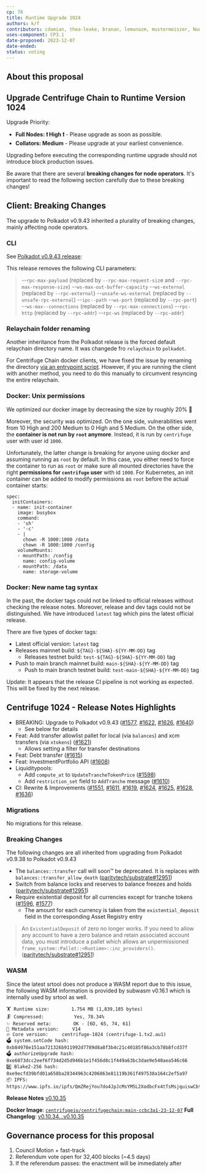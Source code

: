 ```yaml
---
cp: 78
title: Runtime Upgrade 1024
authors: k/f
contributors: cdamian, thea-leake, branan, lemunozm, mustermeiszer, NunoAlexandre, wischli
uses-component: CP3.1
date-proposed: 2023-12-07
date-ended: 
status: voting
---
```


## About this proposal

Upgrade Centrifuge Chain to Runtime Version 1024
-----------------------------------------------------

Upgrade Priority:

* **Full Nodes: ❗️ High ❗️** - Please upgrade as soon as possible.
* **Collators: Medium** - Please upgrade at your earliest convenience.

Upgrading before executing the corresponding runtime upgrade should not introduce block production issues.

Be aware that there are several **breaking changes for node operators**. It's important to read the following section carefully due to these breaking changes!

## Client: Breaking Changes

The upgrade to Polkadot v0.9.43 inherited a plurality of breaking changes, mainly affecting node operators.

### CLI

See [Polkadot v0.9.43 release](https://github.com/paritytech/polkadot/releases/tag/v0.9.43):

This release removes the following CLI parameters:

> --`rpc-max-payload` (replaced by `--rpc-max-request-siz`e and `--rpc-max-response-size`)
> --`ws-max-out-buffer-capacity`
> --`ws-external` (replaced by `--rpc-external`)
> --`unsafe-ws-external` (replaced by `--unsafe-rpc-external`)
> --`ipc--path`
> --`ws-port` (replaced by `--rpc-port`)
> --`ws-max--connections` (replaced by `--rpc-max-connections`)
> --`rpc-http` (replaced by `--rpc-addr`)
> --`rpc-ws` (replaced by `--rpc-addr`)

### Relaychain folder renaming

Another inheritance from the Polkadot release is the forced default relaychain directory name. It was changede fro `relaychain` to `polkadot`.

For Centrifuge Chain docker clients, we have fixed the issue by renaming the directory [via an entrypoint script](https://github.com/centrifuge/centrifuge-chain/blob/main/docker/scripts/entrypoint.sh). However, if you are running the client with another method, you need to do this manually to circumvent resyncing the entire relaychain.

### Docker: Unix permissions

We optimized our docker image by decreasing the size by roughly 20% 🚀

Moreover, the security was optimized. On the one side, vulnerabilities went from 10 High and 200 Medium to 0 High and 5 Medium. On the other side, the **container is not run by `root` anymore**. Instead, it is run by `centrifuge` user with user id `1000`.

Unfortunately, the latter change is breaking for anyone using docker and assuming running as `root` by default. In this case, you either need to force the container to run as `root` or make sure all mounted directories have the right **permissions for `centrifuge` user** with id `1000`. For Kubernetes, an init container can be added to modify permissions as `root` before the actual container starts:

```
spec:
  initContainers:
  - name: init-container
    image: busybox
    command: 
    - 'sh'
    - '-c'
    - |
      chown -R 1000:1000 /data
      chown -R 1000:1000 /config
    volumeMounts:
    - mountPath: /config
      name: config-volume
    - mountPath: /data
      name: storage-volume 
```

### Docker: New name tag syntax

In the past, the docker tags could not be linked to official releases without checking the release notes. Moreover, release and dev tags could not be distinguished. We have introduced `latest` tag which pins the latest official release.

There are five types of docker tags:

* Latest official version: `latest` tag
* Releases mainnet build: `${TAG}-${SHA}-${YY-MM-DD}` tag
  * Releases testnet build: `test-${TAG}-${SHA}-${YY-MM-DD}` tag
* Push to main branch mainnet build: `main-${SHA}-${YY-MM-DD}` tag
  * Push to main branch testnet build: `test-main-${SHA}-${YY-MM-DD}` tag

Update: It appears that the release CI pipeline is not working as expected. This will be fixed by the next release.

## Centrifuge 1024 - Release Notes Highlights

* BREAKING: Upgrade to Polkadot v0.9.43 ([#1577](https://github.com/centrifuge/centrifuge-chain/pull/1577), [#1622](https://github.com/centrifuge/centrifuge-chain/pull/1622), [#1626](https://github.com/centrifuge/centrifuge-chain/pull/1626), [#1640](https://github.com/centrifuge/centrifuge-chain/pull/1640))
  * See below for details
* Feat: Add transfer allowlist pallet for local (via `balances`) and xcm transfers (via `xtokens`) ([#1621](https://github.com/centrifuge/centrifuge-chain/pull/1621))
  * Allows setting a filter for transfer destinations
* Feat: Debt transfer ([#1615](https://github.com/centrifuge/centrifuge-chain/pull/1615))
* Feat: InvestmentPortfolio API ([#1608](https://github.com/centrifuge/centrifuge-chain/pull/1608))
* Liquiditypools:
  * Add `compute_at` to `UpdateTrancheTokenPrice` ([#1598](https://github.com/centrifuge/centrifuge-chain/pull/1598))
  * Add `restriction_set` field to `AddTranche` message ([#1610](https://github.com/centrifuge/centrifuge-chain/pull/1610))
* CI: Rewrite & Improvements ([#1551](https://github.com/centrifuge/centrifuge-chain/pull/1551), [#1611](https://github.com/centrifuge/centrifuge-chain/pull/1611), [#1619](https://github.com/centrifuge/centrifuge-chain/pull/1619), [#1624](https://github.com/centrifuge/centrifuge-chain/pull/1624), [#1625](https://github.com/centrifuge/centrifuge-chain/pull/1625), [#1628](https://github.com/centrifuge/centrifuge-chain/pull/1628), [#1636](https://github.com/centrifuge/centrifuge-chain/pull/1636))

### Migrations

No migrations for this release.

### Breaking Changes

The following changes are all inherited from upgrading from Polkadot v0.9.38 to Polkadot v0.9.43

* The `balances::transfer` call will soon™️ be deprecated. It is replaces with `balances::transfer_allow_death` ([paritytech/substrate#12951](https://github.com/paritytech/substrate/pull/12951))
* Switch from balance locks and reserves to balance freezes and holds ([paritytech/substrate#12951](https://github.com/paritytech/substrate/pull/12951))
* Require existential deposit for all currencies except for tranche tokens ([#1596](https://github.com/centrifuge/centrifuge-chain/pull/1596), [#1577](https://github.com/centrifuge/centrifuge-chain/pull/1577))
  * The amount for each currency is taken from the `existential_deposit` field in the corresponding Asset Registry entry

> An `ExistentialDeposit` of zero no longer works. If you need to allow any account to have a zero balance and retain associated account data, you must introduce a pallet which allows an unpermissioned `frame_system::Pallet::<Runtime>::inc_providers()`. ([paritytech/substrate#12951](https://github.com/paritytech/substrate/pull/12951))

### WASM

Since the latest srtool does not produce a WASM report due to this issue, the following WASM information is provided by subwasm v0.16.1 which is internally used by srtool as well.

```
🏋️ Runtime size:		1.754 MB (1,839,185 bytes)
🗜 Compressed:			Yes, 78.34%
✨ Reserved meta:		OK - [6D, 65, 74, 61]
🎁 Metadata version:		V14
🔥 Core version:		centrifuge-1024 (centrifuge-1.tx2.au1)
🗳️ system.setCode hash:		0xb84978e151aa721326b911992d7789d8a8f3b4c21c40185f86a3cb78b8fcd37f
🗳️ authorizeUpgrade hash:	0xe6073dcc2eef6f734d2d5d946b1e1f456d8c1f449a63bc3dae9e540aea546c66
#️⃣ Blake2-256 hash:		0xe9ecfd39bfd01a658ba28344963c4206863e81119b361f497538a164c2ef5a97
📦 IPFS:			https://www.ipfs.io/ipfs/QmZRejYou7do4JpJcMsYM5L2XodbcFx4tTsMsjquiswCbt
```

**Release Notes** [v0.10.35](https://github.com/centrifuge/centrifuge-chain/releases/tag/v0.10.35)

**Docker Image**: [`centrifugeio/centrifugechain:main-ccbc3a1-23-12-07`](https://hub.docker.com/layers/centrifugeio/centrifuge-chain/main-ccbc3a1-23-12-07/images/sha256-3526dedf85a477e542e024a9db90d16148df787ac0043791de07835afe8554c6?context=explore)
**Full Changelog**: [v0.10.34...v0.10.35](https://github.com/centrifuge/centrifuge-chain/compare/v0.10.34...v0.10.35)


## Governance process for this proposal
1. Council Motion + fast-track
2. Referendum vote open for 32,400 blocks (~4.5 days)
3. If the referendum passes: the enactment will be immediately after
